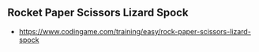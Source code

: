## Rocket Paper Scissors Lizard Spock

* https://www.codingame.com/training/easy/rock-paper-scissors-lizard-spock